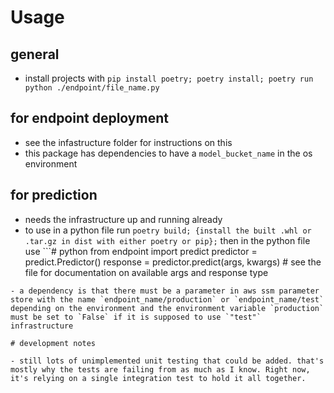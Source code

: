 # Usage

## general

- install projects with `pip install poetry; poetry install; poetry run python ./endpoint/file_name.py`

## for endpoint deployment

- see the infastructure folder for instructions on this
- this package has dependencies to have a `model_bucket_name` in the os environment

## for prediction

- needs the infrastructure up and running already
- to use in a python file run `poetry build; {install the built .whl or .tar.gz in dist with either poetry or pip};` then in the python file use ```# python
from endpoint import predict
predictor = predict.Predictor()
response = predictor.predict(args, kwargs) # see the file for documentation on available args and response type
```  
- a dependency is that there must be a parameter in aws ssm parameter store with the name `endpoint_name/production` or `endpoint_name/test` depending on the environment and the environment variable `production` must be set to `False` if it is supposed to use `"test"` infrastructure

# development notes

- still lots of unimplemented unit testing that could be added. that's mostly why the tests are failing from as much as I know. Right now, it's relying on a single integration test to hold it all together.

